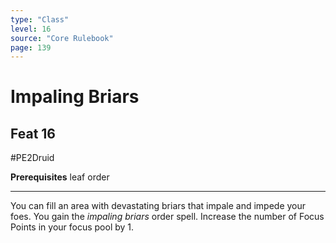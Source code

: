 ```yaml
---
type: "Class"
level: 16
source: "Core Rulebook"
page: 139
---
```

# Impaling Briars
## Feat 16
#PE2Druid

**Prerequisites** leaf order

---
You can fill an area with devastating briars that impale and impede your foes. You gain the *impaling briars* order spell. Increase the number of Focus Points in your focus pool by 1.